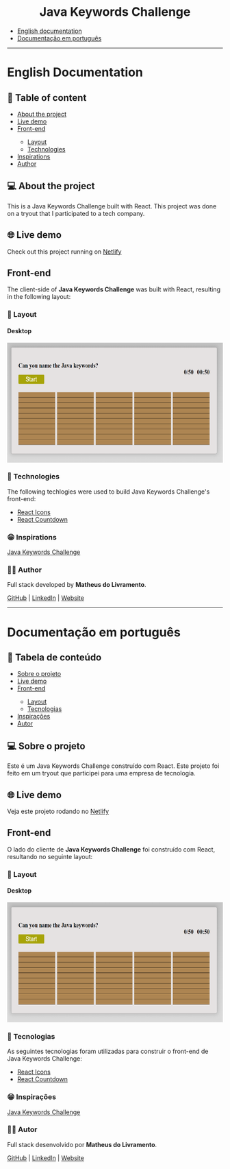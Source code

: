 <h1 align="center">Java Keywords Challenge</h1>

<ul>
<li><a href="#english-documentation">English documentation</a></li>
<li><a href="#documentação-em-português">Documentação em português</a></li>
</ul>

<hr>
<p><h1 id="english-documentation">English Documentation</h1></p>
<h2>📜 Table of content</h2>

<!--ts-->
<ul>
    <li><a href="#about-the-project">About the project</a></li>
    <li><a href="#live-demo">Live demo</a></li>
    <li><a href="#front-end">Front-end</a></li>
    <ul>
        <li><a href="#layout">Layout</a></li>
        <li><a href="#technologies-front">Technologies</a></li>
    </ul>
    <li><a href="#inspirations">Inspirations</a></li>
    <li><a href="#author">Author</a></li>
</ul>
<!--te-->

<h2 id="about-the-project">💻 About the project</h2>

This is a Java Keywords Challenge built with React. This project was done on a tryout that I participated to a tech company.

<h2 id="live-demo">🌐 Live demo</h2>

Check out this project running on <a href="https://java-keywords-challenge.netlify.app/">Netlify</a>

<h2 id="front-end">Front-end</h2>

The client-side of <b>Java Keywords Challenge</b> was built with React, resulting in the following layout:

<h3 id="layout">📐 Layout</h3>

<h4>Desktop</h4>
<div style="display: flex">
    <img alt="Desktop 1" title="Layout" src="https://github.com/livramatheus/java-keywords-challenge/raw/main/src/assets/1_d.png" height="280"/>
</div>

<h3 id="technologies-front">🔨 Technologies</h3>

The following techlogies were used to build Java Keywords Challenge's front-end:
<ul>
    <li><a href="https://www.npmjs.com/package/react-icons">React Icons</a></li>
    <li><a href="https://www.npmjs.com/package/react-countdown">React Countdown</a></li>
</ul>

<h3 id="inspirations">😁 Inspirations</h3>

<a href="https://www.sporcle.com/games/robv/java_keywords">Java Keywords Challenge</a>

<h3 id="author">👩‍🦲 Author</h3>

Full stack developed by <strong>Matheus do Livramento</strong>.

<p><a href="https://github.com/livramatheus">GitHub</a> | <a href="https://www.linkedin.com/in/livramatheus">LinkedIn</a> | <a href="https://www.livramento.dev/">Website</a></p>

<hr />

<h1 id="documentação-em-português">Documentação em português</h1>
<h2>📜 Tabela de conteúdo</h2>

<ul>
    <li><a href="#about-the-project-br">Sobre o projeto</a></li>
    <li><a href="#live-demo-br">Live demo</a></li>
    <li><a href="#front-end-br">Front-end</a></li>
    <ul>
        <li><a href="#layout-br">Layout</a></li>
        <li><a href="#technologies-front-br">Tecnologias</a></li>
    </ul>
    <li><a href="#inspirations-br">Inspirações</a></li>
    <li><a href="#autor-br">Autor</a></li>
</ul>

<h2 id="about-the-project-br">💻 Sobre o projeto</h2>

Este é um Java Keywords Challenge construído com React. Este projeto foi feito em um tryout que participei para uma empresa de tecnologia.

<h2 id="live-demo-br">🌐 Live demo</h2>

<p>Veja este projeto rodando no <a href="https://java-keywords-challenge.netlify.app/">Netlify</a></p>

<h2 id="front-end-br">Front-end</h2>

O lado do cliente de <strong>Java Keywords Challenge</strong> foi construído com React, resultando no seguinte layout:

<h3 id="layout-br">📐 Layout</h3>

<h4 id="desktop">Desktop</h4>
<div style="display: flex">
    <img alt="Desktop 1" title="Layout" src="https://github.com/livramatheus/java-keywords-challenge/raw/main/src/assets/1_d.png" height="280"/>
</div>

<h3 id="technologies-front-br">🔨 Tecnologias</h3>

As seguintes tecnologias foram utilizadas para construir o front-end de Java Keywords Challenge:
<ul>
    <li><a href="https://www.npmjs.com/package/react-icons">React Icons</a></li>
    <li><a href="https://www.npmjs.com/package/react-countdown">React Countdown</a></li>
</ul>

<h3 id="inspirations-br">😁 Inspirações</h3>

<a href="https://www.sporcle.com/games/robv/java_keywords">Java Keywords Challenge</a>

<h3 id="autor-br">👩‍🦲 Autor</h3>

<p>Full stack  desenvolvido por <strong>Matheus do Livramento</strong>.</p>
<p><a href="https://github.com/livramatheus">GitHub</a> | <a href="https://www.linkedin.com/in/livramatheus">LinkedIn</a> | <a href="https://www.livramento.dev/">Website</a></p>
